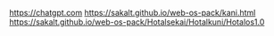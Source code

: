 https://chatgpt.com
https://sakalt.github.io/web-os-pack/kani.html
https://sakalt.github.io/web-os-pack/Hotalsekai/Hotalkuni/Hotalos1.0
